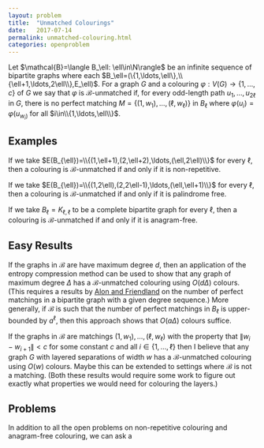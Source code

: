 ```yaml
---
layout: problem
title:  "Unmatched Colourings"
date:   2017-07-14
permalink: unmatched-colouring.html
categories: openproblem
---
```

Let $\mathcal{B}=\langle B_\ell: \ell\in\N\rangle$ be an infinite sequence of bipartite graphs where each $B_\ell=(\{1,\ldots,\ell\},\\{\ell+1,\ldots,2\ell\\},E_\ell)$.  For a graph $G$ and a colouring $\varphi:V(G)\to\{1,\ldots,c\}$ of $G$ we say that $\varphi$ is $\mathcal{B}$-unmatched if, for every odd-length path $u_1,\ldots,u_{2\ell}$ in $G$, there is no perfect matching $M=\{(1,w_1),\ldots,(\ell,w_\ell)\}$ in $B_\ell$ where $\varphi(u_{i})=\varphi(u_{w_i)}$ for all $i\in\\{1,\ldots,\ell\\}$.

## Examples

If we take $E(B_{\ell})=\\{(1,\ell+1),(2,\ell+2),\ldots,(\ell,2\ell)\\}$ for every $\ell$, then a colouring is $\mathcal{B}$-unmatched if and only if it is non-repetitive.

If we take $E(B_{\ell})=\\{(1,2\ell),(2,2\ell-1),\ldots,(\ell,\ell+1)\\}$ for every $\ell$, then a colouring is $\mathcal{B}$-unmatched if and only if it is palindrome free.

If we take $B_\ell=K_{\ell,\ell}$ to be a complete bipartite graph for every $\ell$, then a colouring is $\mathcal{B}$-unmatched if and only if it is anagram-free.

## Easy Results

If the graphs in $\mathcal{B}$ are have maximum degree $d$, then an application of the entropy compression method can be used to show that any graph of maximum degree $\Delta$ has a $\mathcal{B}$-unmatched colouring using $O(d\Delta)$ colours. (This requires a results by [Alon and Friendland][alon-friendland] on the number of perfect matchings in a bipartite graph with a given degree sequence.)  More generally, if $\mathcal{B}$ is such that the number of perfect matchings in $B_\ell$ is upper-bounded by $a^\ell$, then this approach shows that $O(a\Delta)$ colours suffice.

If the graphs in $\mathcal{B}$ are matchings $(1,w_1),\ldots,(\ell,w_\ell)$ with the property that $\|w_{i}-w_{i+1}\| < c$ for some constant $c$ and all $i\in\{1,\ldots,\ell\}$ then I believe that any graph $G$ with layered separations of width $w$ has a $\mathcal{B}$-unmatched colouring using $O(w)$ colours.  Maybe this can be extended to settings where $\mathcal{B}$ is not a matching.  (Both these results would require some work to figure out exactly what properties we would need for colouring the layers.)

## Problems

In addition to all the open problems on non-repetitive colouring and anagram-free colouring, we can ask a

[alon-friendland]:http://www.tau.ac.il/~nogaa/PDFS/mincg3.pdf
